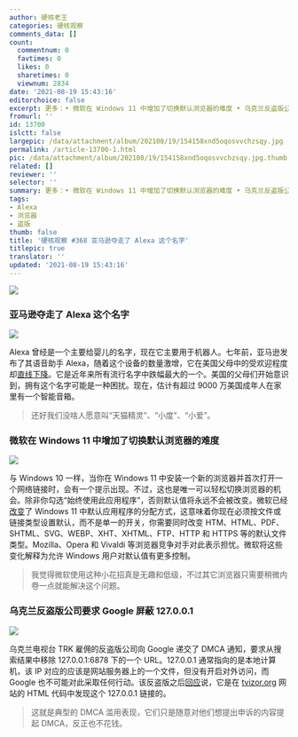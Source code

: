 ```yaml
---
author: 硬核老王
categories: 硬核观察
comments_data: []
count:
  commentnum: 0
  favtimes: 0
  likes: 0
  sharetimes: 0
  viewnum: 2834
date: '2021-08-19 15:43:16'
editorchoice: false
excerpt: 更多：• 微软在 Windows 11 中增加了切换默认浏览器的难度 • 乌克兰反盗版公司要求 Google 屏蔽 127.0.0.1
fromurl: ''
id: 13700
islctt: false
largepic: /data/attachment/album/202108/19/154158xnd5oqosvvchzsqy.jpg
permalink: /article-13700-1.html
pic: /data/attachment/album/202108/19/154158xnd5oqosvvchzsqy.jpg.thumb.jpg
related: []
reviewer: ''
selector: ''
summary: 更多：• 微软在 Windows 11 中增加了切换默认浏览器的难度 • 乌克兰反盗版公司要求 Google 屏蔽 127.0.0.1
tags:
- Alexa
- 浏览器
- 盗版
thumb: false
title: '硬核观察 #368 亚马逊夺走了 Alexa 这个名字'
titlepic: true
translator: ''
updated: '2021-08-19 15:43:16'
---
```


![](/data/attachment/album/202108/19/154158xnd5oqosvvchzsqy.jpg)


### 亚马逊夺走了 Alexa 这个名字


![](/data/attachment/album/202108/19/154209q3hb4xp45es5xhhe.jpg)


Alexa 曾经是一个主要给婴儿的名字，现在它主要用于机器人。七年前，亚马逊发布了其语音助手 Alexa，随着这个设备的数量激增，它在美国父母中的受欢迎程度却[直线下降](https://www.theatlantic.com/family/archive/2021/08/amazon-alexa-popular-name/619794/)。它是近年来所有流行名字中跌幅最大的一个。美国的父母们开始意识到，拥有这个名字可能是一种困扰。现在，估计有超过 9000 万美国成年人在家里有一个智能音箱。



> 
> 还好我们没啥人愿意叫“天猫精灵”、“小度”、“小爱”。
> 
> 
> 


### 微软在 Windows 11 中增加了切换默认浏览器的难度


![](/data/attachment/album/202108/19/154229gnk0nzlirszdto7u.jpg)


与 Windows 10 一样，当你在 Windows 11 中安装一个新的浏览器并首次打开一个网络链接时，会有一个提示出现。不过，这也是唯一可以轻松切换浏览器的机会。除非你勾选“始终使用此应用程序”，否则默认值将永远不会被改变。微软已经[改变](https://www.theverge.com/platform/amp/22630319/microsoft-windows-11-default-browser-changes)了 Windows 11 中默认应用程序的分配方式，这意味着你现在必须按文件或链接类型设置默认，而不是单一的开关，你需要同时改变 HTM、HTML、PDF、SHTML、SVG、WEBP、XHT、XHTML、FTP、HTTP 和 HTTPS 等的默认文件类型。Mozilla、Opera 和 Vivaldi 等浏览器竞争对手对此表示担忧。微软将这些变化解释为允许 Windows 用户对默认值有更多控制。



> 
> 我觉得微软使用这种小花招真是无趣和低级，不过其它浏览器只需要稍微内卷一点就能解决这个问题。
> 
> 
> 


### 乌克兰反盗版公司要求 Google 屏蔽 127.0.0.1


![](/data/attachment/album/202108/19/154254brradaabyel28d4b.jpg)


乌克兰电视台 TRK 雇佣的反盗版公司向 Google 递交了 DMCA 通知，要求从搜索结果中移除 127.0.0.1:6878 下的一个 URL。127.0.0.1 通常指向的是本地计算机，该 IP 对应的应该是网站服务器上的一个文件，但没有开启对外访问，而 Google 也不可能对此采取任何行动。该反盗版之后[回应](https://torrentfreak.com/anti-piracy-firm-asks-google-to-block-127-0-0-1-210808/)说，它是在 [tvizor.org](http://tvizor.org/) 网站的 HTML 代码中发现这个 127.0.0.1 链接的。



> 
> 这就是典型的 DMCA 滥用表现，它们只是随意对他们想提出申诉的内容提起 DMCA，反正也不花钱。
> 
> 
>